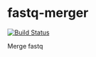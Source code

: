 # fastq-merger

[![Build Status](https://www.travis-ci.com/hhandika/fastq-merger.svg?branch=main)](https://www.travis-ci.com/hhandika/fastq-merger)

Merge fastq
